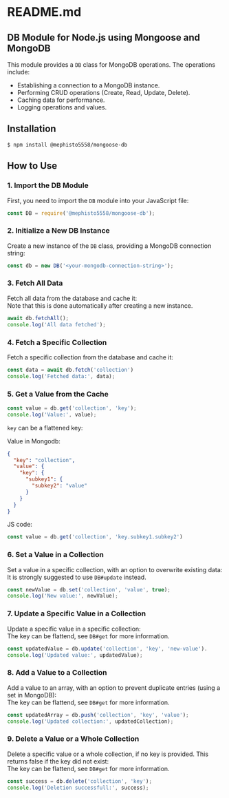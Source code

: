 # README.md

## DB Module for Node.js using Mongoose and MongoDB

This module provides a `DB` class for MongoDB operations. The operations include:

- Establishing a connection to a MongoDB instance.
- Performing CRUD operations (Create, Read, Update, Delete).
- Caching data for performance.
- Logging operations and values.

## Installation
```
$ npm install @mephisto5558/mongoose-db
```

## How to Use

### 1. Import the DB Module
First, you need to import the `DB` module into your JavaScript file:

```js
const DB = require('@mephisto5558/mongoose-db');
```

### 2. Initialize a New DB Instance
Create a new instance of the `DB` class, providing a MongoDB connection string:

```js
const db = new DB('<your-mongodb-connection-string>');
```

### 3. Fetch All Data
Fetch all data from the database and cache it:<br>
Note that this is done automatically after creating a new instance.

```js
await db.fetchAll();
console.log('All data fetched');
```

### 4. Fetch a Specific Collection
Fetch a specific collection from the database and cache it:

```js
const data = await db.fetch('collection')
console.log('Fetched data:', data);
```

### 5. Get a Value from the Cache
```js
const value = db.get('collection', 'key');
console.log('Value:', value);
```

`key` can be a flattened key:

Value in Mongodb:
```json
{
  "key": "collection",
  "value": {
    "key": {
      "subkey1": {
        "subkey2": "value"
      }
    }
  }
}
```
JS code:
```js
const value = db.get('collection', 'key.subkey1.subkey2')
```

### 6. Set a Value in a Collection
Set a value in a specific collection, with an option to overwrite existing data:<br>
It is strongly suggested to use `DB#update` instead.

```js
const newValue = db.set('collection', 'value', true);
console.log('New value:', newValue);
```

### 7. Update a Specific Value in a Collection
Update a specific value in a specific collection:<br>
The key can be flattend, see `DB#get` for more information.

```js
const updatedValue = db.update('collection', 'key', 'new-value').
console.log('Updated value:', updatedValue);
```

### 8. Add a Value to a Collection
Add a value to an array, with an option to prevent duplicate entries (using a set in MongoDB):<br>
The key can be flattend, see `DB#get` for more information.

```js
const updatedArray = db.push('collection', 'key', 'value');
console.log('Updated collection:', updatedCollection);
```

### 9. Delete a Value or a Whole Collection
Delete a specific value or a whole collection, if no key is provided. This returns false if the key did not exist:<br>
The key can be flattend, see `DB#get` for more information.

```js
const success = db.delete('collection', 'key');
console.log('Deletion successfull:', success);
```
